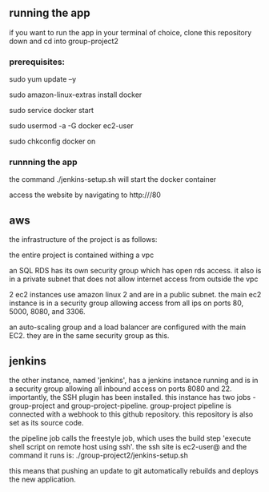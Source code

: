 ## running the app
if you want to run the app in your terminal of choice, clone this repository down and cd into group-project2

### prerequisites:

sudo yum update –y

sudo amazon-linux-extras install docker

sudo service docker start

sudo usermod -a -G docker ec2-user

sudo chkconfig docker on

### runnning the app

the command ./jenkins-setup.sh will start the docker container

access the website by navigating to http://<your ip>/80

## aws
the infrastructure of the project is as follows:

the entire project is contained withing a vpc

an SQL RDS has its own security group which has open rds access. it also is in a private subnet that does not allow internet access from outside the vpc

2 ec2 instances use amazon linux 2 and are in a public subnet. the main ec2 instance is in a security group allowing access from all ips on ports 80, 5000, 8080, and 3306.

an auto-scaling group and a load balancer are configured with the main EC2. they are in the same security group as this.

## jenkins

the other instance, named 'jenkins', has a jenkins instance running and is in a security group allowing all inbound access on ports 8080 and 22. importantly, the SSH plugin has been installed. this instance has two jobs - group-project and group-project-pipeline. group-project pipeline is connected with a webhook to this github repository. this repository is also set as its source code.

the pipeline job calls the freestyle job, which uses the build step 'execute shell script on remote host using ssh'. the ssh site is ec2-user@<elastic ip of main ec2> and the command it runs is: ./group-project2/jenkins-setup.sh

this means that pushing an update to git automatically rebuilds and deploys the new application.

